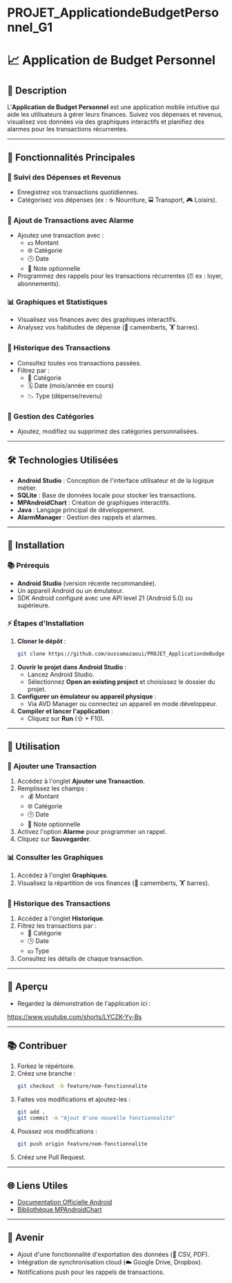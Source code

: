 # PROJET_ApplicationdeBudgetPersonnel_G1

# 📈 Application de Budget Personnel

## 🔎 Description
L'**Application de Budget Personnel** est une application mobile intuitive qui aide les utilisateurs à gérer leurs finances. Suivez vos dépenses et revenus, visualisez vos données via des graphiques interactifs et planifiez des alarmes pour les transactions récurrentes.

---

## 🔧 Fonctionnalités Principales

### 💸 Suivi des Dépenses et Revenus
- Enregistrez vos transactions quotidiennes.
- Catégorisez vos dépenses (ex : ☕ Nourriture, 🚍 Transport, 🎮 Loisirs).

### 🔔 Ajout de Transactions avec Alarme
- Ajoutez une transaction avec :
  - 💵 Montant
  - 🌐 Catégorie
  - 🕒 Date
  - 📝 Note optionnelle
- Programmez des rappels pour les transactions récurrentes (⏰ ex : loyer, abonnements).

### 📊 Graphiques et Statistiques
- Visualisez vos finances avec des graphiques interactifs.
- Analysez vos habitudes de dépense (🌱 camemberts, 🏋️ barres).

### 📂 Historique des Transactions
- Consultez toutes vos transactions passées.
- Filtrez par :
  - 🔗 Catégorie
  - 🗓 Date (mois/année en cours)
  - 📉 Type (dépense/revenu)

### 🔄 Gestion des Catégories
- Ajoutez, modifiez ou supprimez des catégories personnalisées.

---

## 🛠️ Technologies Utilisées
- **Android Studio** : Conception de l'interface utilisateur et de la logique métier.
- **SQLite** : Base de données locale pour stocker les transactions.
- **MPAndroidChart** : Création de graphiques interactifs.
- **Java** : Langage principal de développement.
- **AlarmManager** : Gestion des rappels et alarmes.

---

## 🔗 Installation

### 📚 Prérequis
- **Android Studio** (version récente recommandée).
- Un appareil Android ou un émulateur.
- SDK Android configuré avec une API level 21 (Android 5.0) ou supérieure.

### ⚡ Étapes d'Installation
1. **Cloner le dépôt** :
   ```bash
   git clone https://github.com/oussamazaoui/PROJET_ApplicationdeBudgetPersonnel_G1.git
   ```
2. **Ouvrir le projet dans Android Studio** :
   - Lancez Android Studio.
   - Sélectionnez **Open an existing project** et choisissez le dossier du projet.
3. **Configurer un émulateur ou appareil physique** :
   - Via AVD Manager ou connectez un appareil en mode développeur.
4. **Compiler et lancer l'application** :
   - Cliquez sur **Run** (⇧ + F10).

---

## 🔄 Utilisation

### 🔔 Ajouter une Transaction
1. Accédez à l'onglet **Ajouter une Transaction**.
2. Remplissez les champs :
   - 💰 Montant
   - 🌐 Catégorie
   - 🕒 Date
   - 📝 Note optionnelle
3. Activez l'option **Alarme** pour programmer un rappel.
4. Cliquez sur **Sauvegarder**.

### 📊 Consulter les Graphiques
1. Accédez à l'onglet **Graphiques**.
2. Visualisez la répartition de vos finances (📏 camemberts, 🏋️ barres).

### 📂 Historique des Transactions
1. Accédez à l'onglet **Historique**.
2. Filtrez les transactions par :
   - 🔗 Catégorie
   - 🕒 Date
   - 💵 Type
3. Consultez les détails de chaque transaction.

---

## 🎥 Aperçu
- Regardez la démonstration de l'application ici :

https://www.youtube.com/shorts/LYCZK-Yy-Bs

---

## 📚 Contribuer
1. Forkez le répértoire.
2. Créez une branche :
   ```bash
   git checkout -b feature/nom-fonctionnalite
   ```
3. Faites vos modifications et ajoutez-les :
   ```bash
   git add .
   git commit -m "Ajout d'une nouvelle fonctionnalité"
   ```
4. Poussez vos modifications :
   ```bash
   git push origin feature/nom-fonctionnalite
   ```
5. Créez une Pull Request.

---

## 🌐 Liens Utiles
- [Documentation Officielle Android](https://developer.android.com/)
- [Bibliothèque MPAndroidChart](https://github.com/PhilJay/MPAndroidChart)

---

## 🚀 Avenir
- Ajout d'une fonctionnalité d'exportation des données (📄 CSV, PDF).
- Intégration de synchronisation cloud (☁️ Google Drive, Dropbox).
- Notifications push pour les rappels de transactions.




